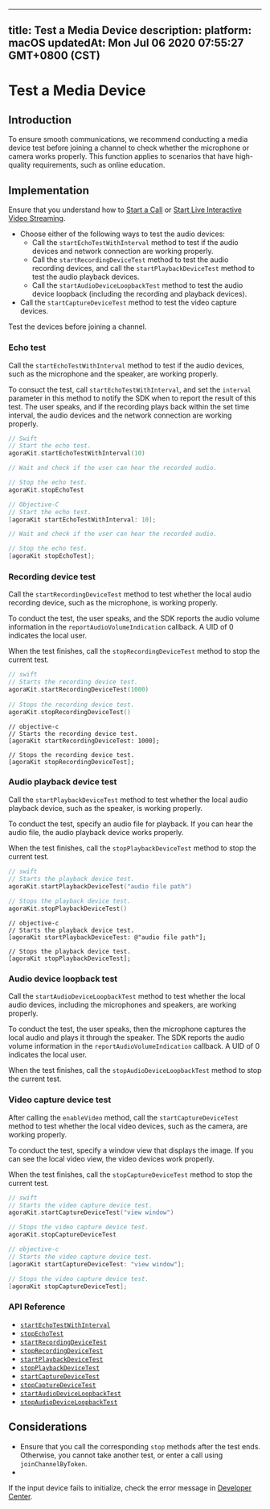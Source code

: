 
---
title: Test a Media Device
description: 
platform: macOS
updatedAt: Mon Jul 06 2020 07:55:27 GMT+0800 (CST)
---
# Test a Media Device
## Introduction

To ensure smooth communications, we recommend conducting a media device test before joining a channel to check whether the microphone or camera works properly. This function applies to scenarios that have high-quality requirements, such as online education.

## Implementation

Ensure that you understand how to [Start a Call](../../en/Voice/start_call_mac.md) or [Start Live Interactive Video Streaming](../../en/Voice/start_live_mac.md).

- Choose either of the following ways to test the audio devices:
	- Call the `startEchoTestWithInterval` method to test if the audio devices and network connection are working properly.
	- Call the `startRecordingDeviceTest` method to test the audio recording devices, and call the `startPlaybackDeviceTest` method to test the audio playback devices.
	- Call the `startAudioDeviceLoopbackTest` method to test the audio device loopback (including the recording and playback devices).
- Call the `startCaptureDeviceTest` method to test the video capture devices.

<div class="alert note">Test the devices before joining a channel.</div>

### Echo test

Call the `startEchoTestWithInterval` method to test if the audio devices, such as the microphone and the speaker, are working properly.

To consuct the test, call `startEchoTestWithInterval`, and set the `interval` parameter in this method to notify the SDK when to report the result of this test. The user speaks, and if the recording plays back within the set time interval, the audio devices and the network connection are working properly.

```swift
// Swift
// Start the echo test.
agoraKit.startEchoTestWithInterval(10)

// Wait and check if the user can hear the recorded audio.

// Stop the echo test.
agoraKit.stopEchoTest
```

```objective-c
// Objective-C
// Start the echo test.
[agoraKit startEchoTestWithInterval: 10];

// Wait and check if the user can hear the recorded audio.

// Stop the echo test.
[agoraKit stopEchoTest];
```

### Recording device test

Call the `startRecordingDeviceTest` method to test whether the local audio recording device, such as the microphone, is working properly.

To conduct the test, the user speaks, and the SDK reports the audio volume information in the `reportAudioVolumeIndication` callback. A UID of 0 indicates the local user.

When the test finishes, call the `stopRecordingDeviceTest` method to stop the current test.

```swift	
// swift
// Starts the recording device test.
agoraKit.startRecordingDeviceTest(1000)
	
// Stops the recording device test.
agoraKit.stopRecordingDeviceTest()
```

```oc
// objective-c
// Starts the recording device test.
[agoraKit startRecordingDeviceTest: 1000];

// Stops the recording device test.
[agoraKit stopRecordingDeviceTest];
```

### Audio playback device test

Call the `startPlaybackDeviceTest` method to test whether the local audio playback device, such as the speaker, is working properly.

To conduct the test, specify an audio file for playback. If you can hear the audio file, the audio playback device works properly.

When the test finishes, call the `stopPlaybackDeviceTest` method to stop the current test.

```swift
// swift
// Starts the playback device test.
agoraKit.startPlaybackDeviceTest("audio file path")
	
// Stops the playback device test.
agoraKit.stopPlaybackDeviceTest()
```

```oc
// objective-c
// Starts the playback device test.
[agoraKit startPlaybackDeviceTest: @"audio file path"];

// Stops the playback device test.
[agoraKit stopPlaybackDeviceTest];
```

### Audio device loopback test

Call the `startAudioDeviceLoopbackTest` method to test whether the local audio devices, including the microphones and speakers, are working properly.

To conduct the test, the user speaks, then the microphone captures the local audio and plays it through the speaker. The SDK reports the audio volume information in the `reportAudioVolumeIndication` callback. A UID of 0 indicates the local user.

When the test finishes, call the `stopAudioDeviceLoopbackTest` method to stop the current test.

### Video capture device test

After calling the `enableVideo` method, call the `startCaptureDeviceTest` method to test whether the local video devices, such as the camera, are working properly.

To conduct the test, specify a window view that displays the image. If you can see the local video view, the video devices work properly.

When the test finishes, call the `stopCaptureDeviceTest` method to stop the current test.

```swift
// swift
// Starts the video capture device test.
agoraKit.startCaptureDeviceTest("view window")

// Stops the video capture device test.
agoraKit.stopCaptureDeviceTest
```

```objective-c
// objective-c
// Starts the video capture device test.
[agoraKit startCaptureDeviceTest: "view window"];

// Stops the video capture device test.
[agoraKit stopCaptureDeviceTest];
```

### API Reference

* [`startEchoTestWithInterval`](https://docs.agora.io/en/Voice/API%20Reference/oc/Classes/AgoraRtcEngineKit.html#//api/name/startEchoTestWithInterval:successBlock:)
* [`stopEchoTest`](https://docs.agora.io/en/Voice/API%20Reference/oc/Classes/AgoraRtcEngineKit.html#//api/name/stopEchoTest)
* [`startRecordingDeviceTest`](https://docs.agora.io/en/Voice/API%20Reference/oc/Classes/AgoraRtcEngineKit.html#//api/name/stopRecordingDeviceTest)
* [`stopRecordingDeviceTest`](https://docs.agora.io/en/Voice/API%20Reference/oc/Classes/AgoraRtcEngineKit.html#//api/name/stopRecordingDeviceTest)
* [`startPlaybackDeviceTest`](https://docs.agora.io/en/Voice/API%20Reference/oc/Classes/AgoraRtcEngineKit.html#//api/name/startPlaybackDeviceTest:)
* [`stopPlaybackDeviceTest`](https://docs.agora.io/en/Voice/API%20Reference/oc/Classes/AgoraRtcEngineKit.html#//api/name/stopPlaybackDeviceTest)
* [`startCaptureDeviceTest`](https://docs.agora.io/en/Voice/API%20Reference/oc/Classes/AgoraRtcEngineKit.html#//api/name/startCaptureDeviceTest:)
* [`stopCaptureDeviceTest`](https://docs.agora.io/en/Voice/API%20Reference/oc/Classes/AgoraRtcEngineKit.html#//api/name/stopCaptureDeviceTest)
* [`startAudioDeviceLoopbackTest`](https://docs.agora.io/en/Voice/API%20Reference/oc/Classes/AgoraRtcEngineKit.html#//api/name/startAudioDeviceLoopbackTest:)
* [`stopAudioDeviceLoopbackTest`](https://docs.agora.io/en/Voice/API%20Reference/oc/Classes/AgoraRtcEngineKit.html#//api/name/stopAudioDeviceLoopbackTest)

## Considerations
- Ensure that you call the corresponding `stop` methods after the test ends. Otherwise, you cannot take another test, or enter a call using `joinChannelByToken`. 
- 
If the input device fails to initialize, check the error message in [Developer Center](https://docs.agora.io/en/Voice/API%20Reference/oc/Constants/AgoraErrorCode.html).
